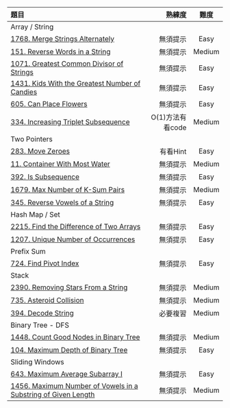 | 題目 | 熟練度 | 難度 |
| :-- | --: |:--:|
| Array / String  |  |  |
| [1768. Merge Strings Alternately](https://github.com/Liavan0122/Liavan-Leetcodes/blob/main/LeetCode%2075/1768.%20Merge%20Strings%20Alternately.md)  | 無須提示 | Easy |
| [151. Reverse Words in a String](https://github.com/Liavan0122/Liavan-Leetcodes/blob/main/LeetCode%2075/151.%20Reverse%20Words%20in%20a%20String.md)  | 無須提示 | Medium |
| [1071. Greatest Common Divisor of Strings](https://github.com/Liavan0122/Liavan-Leetcodes/blob/main/LeetCode%2075/1071.%20Greatest%20Common%20Divisor%20of%20Strings.md)  | 無須提示 | Easy |
| [1431. Kids With the Greatest Number of Candies](https://github.com/Liavan0122/Liavan-Leetcodes/blob/main/LeetCode%2075/1431.%20Kids%20With%20the%20Greatest%20Number%20of%20Candies.md)  | 無須提示 | Easy |
| [605. Can Place Flowers](https://github.com/Liavan0122/Liavan-Leetcodes/blob/main/LeetCode%2075/605.%20Can%20Place%20Flowers.md)  | 無須提示 | Easy |
| [334. Increasing Triplet Subsequence](https://github.com/Liavan0122/Liavan-Leetcodes/blob/main/LeetCode%2075/334.%20Increasing%20Triplet%20Subsequence.md)  | O(1)方法有看code | Medium |
| Two Pointers  |  |  |
| [283. Move Zeroes](https://github.com/Liavan0122/Liavan-Leetcodes/blob/main/LeetCode%2075/283.%20Move%20Zeroes.md)  | 有看Hint | Easy |
| [11. Container With Most Water](https://github.com/Liavan0122/Liavan-Leetcodes/blob/main/LeetCode%2075/11.%20Container%20With%20Most%20Water.md) | 無須提示 | Medium |
| [392. Is Subsequence](https://github.com/Liavan0122/Liavan-Leetcodes/blob/main/LeetCode%2075/392.%20Is%20Subsequence.md) | 無須提示 | Easy |
| [1679. Max Number of K-Sum Pairs](https://github.com/Liavan0122/Liavan-Leetcodes/blob/main/LeetCode%2075/1679.%20Max%20Number%20of%20K-Sum%20Pairs.md) | 無須提示 | Medium |
| [345. Reverse Vowels of a String](https://github.com/Liavan0122/Liavan-Leetcodes/blob/main/LeetCode%2075/345.%20Reverse%20Vowels%20of%20a%20String.md) | 無須提示 | Easy |
| Hash Map / Set  |  |  |
| [2215. Find the Difference of Two Arrays](https://github.com/Liavan0122/Liavan-Leetcodes/blob/main/LeetCode%2075/2215.%20Find%20the%20Difference%20of%20Two%20Arrays.md)  | 無須提示 | Easy |
| [1207. Unique Number of Occurrences](https://github.com/Liavan0122/Liavan-Leetcodes/blob/main/LeetCode%2075/1207.%20Unique%20Number%20of%20Occurrences.md)  | 無須提示 | Easy |
| Prefix Sum  |  |  |
| [724. Find Pivot Index](https://github.com/Liavan0122/Liavan-Leetcodes/blob/main/LeetCode%2075/724.%20Find%20Pivot%20Index.md)  | 無須提示 | Easy |
| Stack  |  |  |
| [2390. Removing Stars From a String](https://github.com/Liavan0122/Liavan-Leetcodes/blob/main/LeetCode%2075/2390.%20Removing%20Stars%20From%20a%20String.md)  | 無須提示 | Medium |
| [735. Asteroid Collision](https://github.com/Liavan0122/Liavan-Leetcodes/blob/main/LeetCode%2075/735.%20Asteroid%20Collision.md)  | 無須提示 | Medium |
| [394. Decode String](https://github.com/Liavan0122/Liavan-Leetcodes/blob/main/LeetCode%2075/394.%20Decode%20String.md)  | 必要複習 | Medium |
| Binary Tree - DFS  |  |  |
| [1448. Count Good Nodes in Binary Tree](https://github.com/Liavan0122/Liavan-Leetcodes/blob/main/LeetCode%2075/1448.%20Count%20Good%20Nodes%20in%20Binary%20Tree.md)  | 無須提示 | Medium |
| [104. Maximum Depth of Binary Tree](https://github.com/Liavan0122/Liavan-Leetcodes/blob/main/LeetCode%2075/104.%20Maximum%20Depth%20of%20Binary%20Tree.md)  | 無須提示 | Easy |
| Sliding Windows  |  |  |
| [643. Maximum Average Subarray I](https://github.com/Liavan0122/Liavan-Leetcodes/blob/main/LeetCode%2075/643.%20Maximum%20Average%20Subarray%20I.md)  | 無須提示 | Easy |
| [1456. Maximum Number of Vowels in a Substring of Given Length](https://github.com/Liavan0122/Liavan-Leetcodes/blob/main/LeetCode%2075/1456.%20Maximum%20Number%20of%20Vowels%20in%20a%20Substring%20of%20Given%20Length.md)  | 無須提示 | Medium |
